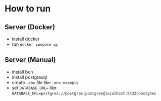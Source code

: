 # How to run

## Server (Docker)
- install docker
- run `docker compose up`

## Server (Manual)
- install bun
- install postgresql
- create `.env` file like `.env.example`
- set `DATABASE_URL=` like `DATABASE_URL=postgres://postgres:postgres@localhost:5432/postgres`